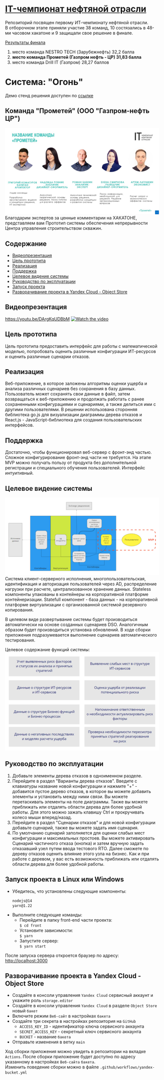 # [IT-чемпионат нефтяной отрасли](https://it-oilchamp.ru/)
Репозиторий посвящен первому ИТ-чемпионату нефтяной отрасли.  
В отборочном этапе приняли участие 38 команд, 10 состязались в 48-ми часовом хакатоне  и 9 защищали свое решение в финале.  
 
[Результаты финала](https://it-oilchamp.ru/tpost/xatudkm391-rezultati-finala)  
1. место команда NESTRO TECH (Зарубежнефть) 32,2 балла 
1. **место команда Прометей (Газпром нефть - ЦР) 31,83 балла**
1. место команда Drill IT (Газпром) 28,27 баллов 

# Система: "Огонь"
Демо стенд решения доступен по [ссылке](https://it-championship-oil-industry-public.vercel.app/)
## Команда "Прометей" (ООО "Газпром-нефть ЦР")
![Команда "Прометей"](./docs/team.jpg)  
Благодарим экспертов за ценные комментарии на ХАКАТОНЕ, представляем вам Прототип системы обеспечения непрерывности Центра управления строительством скважин.

## Содержание
- [Видеопрезентация](#1)  
- [Цель прототипа](#2)  
- [Реализация](#3)  
- [Поддержка](#4)  
- [Целевое видение системы](#5)  
- [Руководство по эксплуатации](#6)  
- [Запуск проекта](#7)  
- [Разворачивание проекта в Yandex Cloud - Object Store](#8)

<a name="1"></a>
## Видеопрезентация
https://youtu.be/DArgKqUDBbM
[![Watch the video](https://img.youtube.com/vi/DArgKqUDBbM/maxresdefault.jpg)](https://youtu.be/DArgKqUDBbM)

<a name="2"></a>
## Цель прототипа
Цель прототипа предоставить интерфейс для работы с математической моделью, попробовать оценить различные конфигурации ИТ-ресурсов и оценить различные сценарии отказов.

<a name="3"></a>
## Реализация
Веб-приложение, в которое заложены алгоритмы оценки ущерба и анализа различных сценариев без сохранения в базу данных. Пользователь может сохранять свои данные в файл, затем возвращаться к веб-приложению и продолжать работать с ранее сохраненными конфигурациями и сценариями, а также делиться ими с другими пользователями. В решении использована сторонняя библиотека go.js для визуализации диаграммы дерева отказов и React.js - JavaScript-библиотека для создания пользовательских интерфейсов.

<a name="4"></a>
## Поддержка
Достаточно, чтобы функционировал веб-сервер с фронт-энд частью. Сложное конфигурирование фронт-энд части не требуется. На этапе MVP можно получать пользу от продукта без дополнительной регистрации и специального обучения пользователей. Интерфейс интуитивный.

<a name="5"></a>
## Целевое видение системы
![Целевое видение системы](./docs/architecture.jpg)
Cистема клиент-серверного исполнения, многопользовательская, идентификация и авторизация пользователей через AD, распределение нагрузки при расчете, централизованное хранение данных. Stateless компоненты упакованы в контейнеры на корпоративной платформе контейнеризации. Statefull компонент - база данных - на корпоративной платформе виртуализации с организованной системой резервного копирования.

В целевом виде развертывание системы будет производиться автоматически на основе созданных сценариев DSO. Аналогичным образом будет производиться установка обновлений. В ходе сборки приложения подразумевается выполнение сценариев автоматического тестирования.

Целевое содержание функций системы:
![Целевое содержание функций системы](./docs/functional-model.png)

<a name="6"></a>
## Руководство по эксплуатации
1. Добавьте  элементы дерева отказов в одноименном разделе.
2. Перейдите в раздел "Варианты дерева отказов". Введите с клавиатуры название новой конфигурации и нажмите "+" - добавится пустое дерево отказов, в которое вы можете добавить элементы и установить между ними связи. Вы можете перетаскивать элементы на поле диаграммы. Также вы можете приближать или отдалять области дерева для более удобной работы. Для этого можно зажать клавишу Ctrl и прокручивать колесо мыши вперед/назад.
3. Перейдите в раздел "Сценарии отказов" и для новой конфигурации добавьте сценарий, также вы можете задать имя сценария.
4. По умолчанию сценарий заполняется для оценки слабых мест конфигурации и максимальных простоев. Вы можете активировать Сценарий частичного отказа (кнопка) и затем вручную задать отказавший узел путем ввода тестового RTO. Далее сможете по дереву отказов оценить влияние этого узла на бизнес. Как и при работе с деревом, у вас есть возможность приближать или отдалять области дерева для более удобной работы.

<a name="7"></a>
## Запуск проекта в Linux или Windows
- Убедитесь, что установлены следующие компоненты:
    ```
    nodejs@14
    yarn@1.22
    ``` 
- Выполните следующие команды:
    - Перейдите в папку front-end части проекта:  
    `$ cd front`
    -  Установите зависимости:  
    `$ yarn`
    - Запустите сервер:  
    `$ yarn start`
    
После запуска сервера откроется браузер по адресу:  
[http://localhost:3000](http://localhost:3000)

<a name="8"></a>
## Разворачивание проекта в Yandex Cloud - Object Store
- Создайте в консоли управления `Yandex Cloud` сервисный аккаунт и укажите роль `storage.editor` 
- Создайте в консоли управления `Yandex Cloud` в разделе `Object Store` новый `бакет`
- Включите режим `Веб-сайт` в настройках `бакета` 
- Создайте три секрета в настройках репозитория на `GitHub` 
  - `ACCESS_KEY_ID` - идентификатор ключа сервисного аккаунта
  - `SECRET_ACCESS_KEY` - секретный ключ сервисного аккаунта
  - `BUCKET` - название `бакета`
- Отправьте изменения в ветку `main`

Ход сборки приложения можно увидеть в репозитории на вкладке `Actions`.
После сборки приложение будет доступно по адресу указанному в настройках `Веб-сайта` `бакета`.  
Изменить поведение сборки можно в файле `.github/workflows/yandex-bucket.yml`
